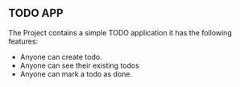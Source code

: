 ## TODO APP
The Project contains a simple TODO application
it has the following features:
- Anyone can create todo.
- Anyone can see their existing todos
- Anyone can mark a todo as done.
